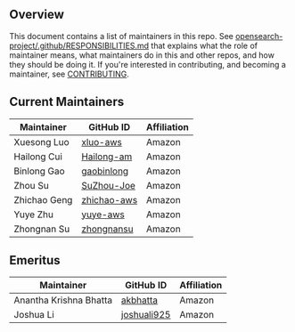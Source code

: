 ## Overview

This document contains a list of maintainers in this repo. See [opensearch-project/.github/RESPONSIBILITIES.md](https://github.com/opensearch-project/.github/blob/main/RESPONSIBILITIES.md#maintainer-responsibilities) that explains what the role of maintainer means, what maintainers do in this and other repos, and how they should be doing it. If you're interested in contributing, and becoming a maintainer, see [CONTRIBUTING](CONTRIBUTING.md).

## Current Maintainers

| Maintainer             | GitHub ID                                     | Affiliation |
| ---------------------- | --------------------------------------------- | ----------- |
| Xuesong Luo            | [xluo-aws](https://github.com/xluo-aws)       | Amazon      |
| Hailong Cui            | [Hailong-am](https://github.com/Hailong-am)   | Amazon      |
| Binlong Gao            | [gaobinlong](https://github.com/gaobinlong)   | Amazon      |
| Zhou Su                | [SuZhou-Joe](https://github.com/SuZhou-Joe)   | Amazon      |
| Zhichao Geng           | [zhichao-aws](https://github.com/zhichao-aws) | Amazon      |
| Yuye Zhu               | [yuye-aws](https://github.com/yuye-aws)       | Amazon      |
| Zhongnan Su            | [zhongnansu](https://github.com/zhongnansu)   | Amazon      |

## Emeritus

| Maintainer             | GitHub ID                                     | Affiliation |
| ---------------------- | --------------------------------------------- | ----------- |
| Anantha Krishna Bhatta | [akbhatta](https://github.com/akbhatta)       | Amazon      |
| Joshua Li              | [joshuali925](https://github.com/joshuali925) | Amazon      |
